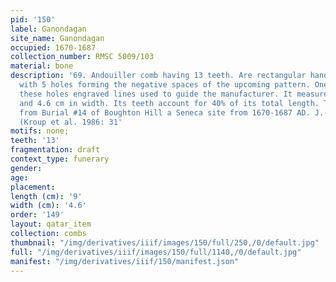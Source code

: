 ```yaml
---
pid: '150'
label: Ganondagan
site_name: Ganondagan
occupied: 1670-1687
collection_number: RMSC 5009/103
material: bone
description: '69. Andouiller comb having 13 teeth. Are rectangular handle is perforated
  with 5 holes forming the negative spaces of the upcoming pattern. One can see above
  these holes engraved lines used to guide the manufacturer. It measures 9 cm in length
  and 4.6 cm in width. Its teeth account for 40% of its total length. This comb comes
  from Burial #14 of Boughton Hill a Seneca site from 1670-1687 AD. J.-C. (RMSC 5009/103).
  (Kroup et al. 1986: 31'
motifs: none;
teeth: '13'
fragmentation: draft
context_type: funerary
gender:
age:
placement:
length (cm): '9'
width (cm): '4.6'
order: '149'
layout: qatar_item
collection: combs
thumbnail: "/img/derivatives/iiif/images/150/full/250,/0/default.jpg"
full: "/img/derivatives/iiif/images/150/full/1140,/0/default.jpg"
manifest: "/img/derivatives/iiif/150/manifest.json"
---
```

